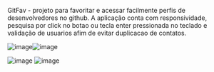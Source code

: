 GitFav - projeto para favoritar e acessar facilmente perfis de desenvolvedores no github. A aplicação conta com responsividade, pesquisa por click no botao ou tecla enter pressionada no teclado e validação de usuarios afim de evitar duplicacao de contatos.

![image](https://github.com/user-attachments/assets/08133361-bf1f-4935-9362-9e9f9a0a450c)![image](https://github.com/user-attachments/assets/69b45e91-7a15-4be2-b58d-c262bae369af)

![image](https://github.com/user-attachments/assets/dd263a91-36f1-4558-b0a2-1ebe1adb8bb0)
![image](https://github.com/user-attachments/assets/9ab20047-8882-40bd-bed3-1546faa167e9)
